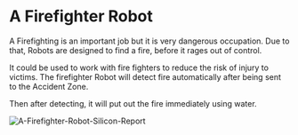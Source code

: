 # A Firefighter Robot

A Firefighting is an important job but it is very dangerous occupation. 
Due to that, Robots are designed to find a fire, before it rages out of control. 

It could be used to work with fire fighters to reduce the risk of injury to victims. 
The firefighter Robot will detect fire automatically after being sent to the Accident Zone. 

Then after detecting, it will put out the fire immediately using water.

![A-Firefighter-Robot-Silicon-Report](https://user-images.githubusercontent.com/76849147/186916477-2a24a73e-2b4c-4083-8cfc-a12205dee610.jpg)
